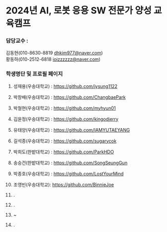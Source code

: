 
# 2024년 AI, 로봇 응용 SW 전문가 양성 교육캠프 ##
### 담당교수 : 
   김동현(010-8630-8819 dhkim977@naver.com)   
   황동하(010-2512-6818 ioizzzzzz@naver.com)
 
### 학생명단 및 프로필 페이지 
1. 성재용(우송대학교) :  https://github.com/jysung1122
2. 박창배(우송대학교) :  https://github.com/ChangbaePark
3. 박철현(우송대학교) :  https://github.com/myhyun01
4. 김윤정(우송대학교) :  https://github.com/kingodjerry
5. 유태양(우송대학교) :  https://github.com/IAMYUTAEYANG
6. 길석종(우송대학교) :  https://github.com/sugarycok
7. 박희도(한밭대학교) :  https://github.com/ParkHDO
8. 송승건(한밭대학교) :  https://github.com/SongSeungGun
9. 박종호(우송대학교) :  https://github.com/LostYourMind
10. 조영빈(우송대학교):  https://github.com/BinnieJoe
11. .
12. .
13. ~



38. .
